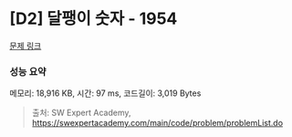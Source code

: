 # [D2] 달팽이 숫자 - 1954 

[문제 링크](https://swexpertacademy.com/main/code/problem/problemDetail.do?contestProbId=AV5PobmqAPoDFAUq) 

### 성능 요약

메모리: 18,916 KB, 시간: 97 ms, 코드길이: 3,019 Bytes



> 출처: SW Expert Academy, https://swexpertacademy.com/main/code/problem/problemList.do